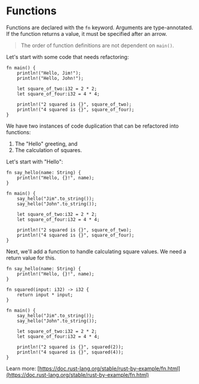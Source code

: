 # Functions

Functions are declared with the `fn` keyword.  Arguments are type-annotated.  If the function returns a value, it must be specified after an arrow.

> The order of function definitions are not dependent on `main()`.

Let's start with some code that needs refactoring:

```rust,editable
fn main() {
	println!("Hello, Jim!");
	println!("Hello, John!");

	let square_of_two:i32 = 2 * 2;
	let square_of_four:i32 = 4 * 4;

	println!("2 squared is {}", square_of_two);
	println!("4 squared is {}", square_of_four);
}
```

We have two instances of code duplication that can be refactored into functions:

1. The "Hello" greeting, and
2. The calculation of squares.

Let's start with "Hello":

```rust,editable
fn say_hello(name: String) {
	println!("Hello, {}!", name);
}

fn main() {
	say_hello("Jim".to_string());
	say_hello("John".to_string());

	let square_of_two:i32 = 2 * 2;
	let square_of_four:i32 = 4 * 4;

	println!("2 squared is {}", square_of_two);
	println!("4 squared is {}", square_of_four);
}
```

Next, we'll add a function to handle calculating square values.  We need a return value for this.

```rust,editable
fn say_hello(name: String) {
	println!("Hello, {}!", name);
}

fn squared(input: i32) -> i32 {
	return input * input;
}

fn main() {
	say_hello("Jim".to_string());
	say_hello("John".to_string());

	let square_of_two:i32 = 2 * 2;
	let square_of_four:i32 = 4 * 4;

	println!("2 squared is {}", squared(2));
	println!("4 squared is {}", squared(4));
}
```

Learn more: [https://doc.rust-lang.org/stable/rust-by-example/fn.html](https://doc.rust-lang.org/stable/rust-by-example/fn.html)